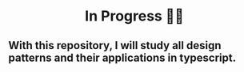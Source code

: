 <h1 align="center">In Progress 🔨🔧</h1>

## With this repository, I will study all design patterns and their applications in typescript.
